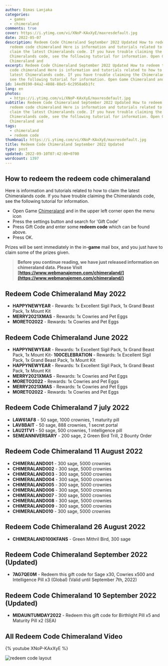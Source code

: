 ```yaml
---
author: Dimas Lanjaka
categories:
  - games
  - chimeraland
comments: true
cover: https://i.ytimg.com/vi/XNoP-KAxXyE/maxresdefault.jpg
date: 2022-05-07
description: Redeem Code Chimeraland September 2022 Updated How to redeem the
  redeem code chimeraland Here is information and tutorials related to how to
  claim the latest Chimeralands code. If you have trouble claiming the
  Chimeralands code, see the following tutorial for information. Open Game
  Chimeraland and
excerpt: Redeem Code Chimeraland September 2022 Updated How to redeem the redeem
  code chimeraland Here is information and tutorials related to how to claim the
  latest Chimeralands code. If you have trouble claiming the Chimeralands code,
  see the following tutorial for information. Open Game Chimeraland and
id: 14ed9190-84a2-4888-88e5-6c2958a6b1fc
lang: en
photos:
  - https://i.ytimg.com/vi/XNoP-KAxXyE/maxresdefault.jpg
subtitle: Redeem Code Chimeraland September 2022 Updated How to redeem the
  redeem code chimeraland Here is information and tutorials related to how to
  claim the latest Chimeralands code. If you have trouble claiming the
  Chimeralands code, see the following tutorial for information. Open Game
  Chimeraland and
tags:
  - chimeraland
  - redeem code
thumbnail: https://i.ytimg.com/vi/XNoP-KAxXyE/maxresdefault.jpg
title: Redeem Code Chimeraland September 2022 Updated
type: post
updated: 2022-09-10T07:42:00+0700
wordcount: 1397
---
```


## How to redeem the redeem code chimeraland
Here is information and tutorials related to how to claim the latest Chimeralands code. If you have trouble claiming the Chimeralands code, see the following tutorial for information.

- Open Game [Chimeraland](/tag/chimeraland) and in the upper left corner open the menu icon
- Press the settings button and search for 'Gift Code'
- Press Gift Code and enter some **redeem code** which can be found above.
- Press OK.

Prizes will be sent immediately in the in-**game** mail box, and you just have to claim some of the prizes given.

> **Before you continue reading, we have just released information on chimeraland data. Please Visit [https://www.webmanajemen.com/chimeraland/](https://www.webmanajemen.com/chimeraland/)**

<!-- include index2/update.html -->

## Redeem Code Chimeraland May 2022
-   **HAPPYNEWYEAR** - Rewards: 1x Excellent Sigil Pack, 1x Grand Beast Pack, 1x Mount Kit
-   **MERRY2021XMAS** - Rewards: 1x Cowries and Pet Eggs
-   **MORETO2022** - Rewards: 1x Cowries and Pet Eggs

## Redeem Code Chimeraland June 2022
-   **HAPPYNEWYEAR** - Rewards: 1x Excellent Sigil Pack, 1x Grand Beast Pack, 1x Mount Kit-   **100CELEBRATION** - Rewards: 1x Excellent Sigil Pack, 1x Grand Beast Pack, 1x Mount Kit
-   **HAPPYNEWYEAR** - Rewards: 1x Excellent Sigil Pack, 1x Grand Beast Pack, 1x Mount Kit
-   **MERRY2021XMAS** - Rewards: 1x Cowries and Pet Eggs
-   **MORETO2022** - Rewards: 1x Cowries and Pet Eggs
-   **MERRY2021XMAS** - Rewards: 1x Cowries and Pet Eggs
-   **MORETO2022** - Rewards: 1x Cowries and Pet Eggs

## Redeem Code Chimeraland 7 july 2022
- **LAW61AF8** - 50 sage, 1000 crownies, 1 maturity pill
- **LAV8BAIT** - 50 sage, 888 crownies, 1 secret portal
- **LAU21TV1** - 50 sage, 500 crownies, 1 intelligence pill
- **SEMEANNIVERSARY** - 200 sage, 2 Green Bird Trill, 2 Bounty Order

## Redeem Code Chimeraland 11 August 2022

- **CHIMERALAND001** - 300 sage, 5000 crownies
- **CHIMERALAND002** - 300 sage, 5000 crownies
- **CHIMERALAND003** - 300 sage, 5000 crownies
- **CHIMERALAND004** - 300 sage, 5000 crownies
- **CHIMERALAND005** - 300 sage, 5000 crownies
- **CHIMERALAND006** - 300 sage, 5000 crownies
- **CHIMERALAND007** - 300 sage, 5000 crownies
- **CHIMERALAND008** - 300 sage, 5000 crownies
- **CHIMERALAND009** - 300 sage, 5000 crownies
- **CHIMERALAND010** - 300 sage, 5000 crownies

## Redeem Code Chimeraland 26 August 2022
- **CHIMERALAND100KFANS** - Green Mithril Bird, 300 sage

## Redeem Code Chimeraland September 2022 (Updated)
- **7AG7QE0M** - Redeem this gift code for Sage x30, Cowries x500 and Intelligence Pill x3 (Global) (Valid until September 7th, 2022)

## Redeem Code Chimeraland 10 September 2022 (Updated)
- **MIDAUNTUMDAY2022** - Redeem this gift code for Birthlight Pill x5 and Maturity Pill x2 (SEA)

## All Redeem Code Chimeraland Video
{% youtube XNoP-KAxXyE %}

![redeem code layout](https://assets.promediateknologi.com/crop/0x0:0x0/x/photo/2022/02/02/1792210685.jpg)

